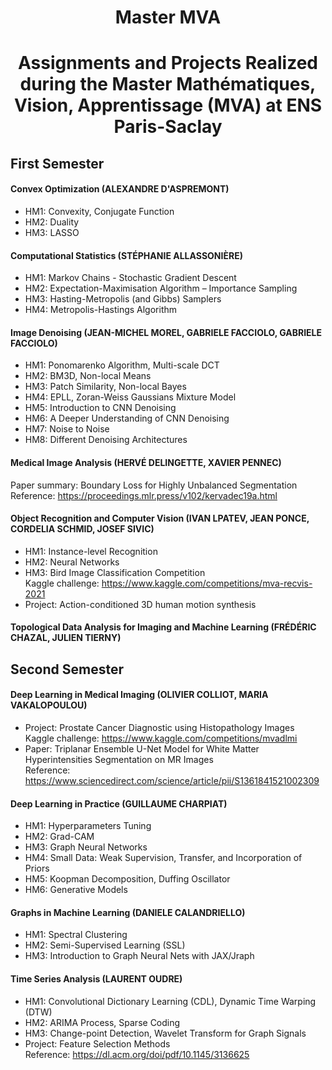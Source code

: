 # <h1 align="center"> Master MVA </h1> 
#### <h1 align="center"> Assignments and Projects Realized during the Master Mathématiques, Vision, Apprentissage (MVA) at ENS Paris-Saclay </h1> 

## First Semester

#### Convex Optimization (ALEXANDRE D'ASPREMONT)
* HM1: Convexity, Conjugate Function
* HM2: Duality
* HM3: LASSO

#### Computational Statistics (STÉPHANIE ALLASSONIÈRE) 
* HM1: Markov Chains - Stochastic Gradient Descent
* HM2: Expectation-Maximisation Algorithm – Importance Sampling
* HM3: Hasting-Metropolis (and Gibbs) Samplers
* HM4: Metropolis-Hastings Algorithm

#### Image Denoising (JEAN-MICHEL MOREL, GABRIELE FACCIOLO, GABRIELE FACCIOLO)
* HM1: Ponomarenko Algorithm, Multi-scale DCT
* HM2: BM3D, Non-local Means
* HM3: Patch Similarity, Non-local Bayes 
* HM4: EPLL, Zoran-Weiss Gaussians Mixture Model 
* HM5: Introduction to CNN Denoising
* HM6: A Deeper Understanding of CNN Denoising
* HM7: Noise to Noise
* HM8: Different Denoising Architectures

#### Medical Image Analysis (HERVÉ DELINGETTE, XAVIER PENNEC) 

Paper summary: Boundary Loss for Highly Unbalanced Segmentation <br> 
Reference: https://proceedings.mlr.press/v102/kervadec19a.html

#### Object Recognition and Computer Vision (IVAN LPATEV, JEAN PONCE, CORDELIA SCHMID, JOSEF SIVIC) 
* HM1: Instance-level Recognition
* HM2: Neural Networks
* HM3: Bird Image Classification Competition <br> Kaggle challenge: https://www.kaggle.com/competitions/mva-recvis-2021
* Project: Action-conditioned 3D human motion synthesis 

#### Topological Data Analysis for Imaging and Machine Learning (FRÉDÉRIC CHAZAL, JULIEN TIERNY)

## Second Semester

#### Deep Learning in Medical Imaging (OLIVIER COLLIOT, MARIA VAKALOPOULOU)

* Project: Prostate Cancer Diagnostic using Histopathology Images <br> Kaggle challenge: https://www.kaggle.com/competitions/mvadlmi
* Paper: Triplanar Ensemble U-Net Model for White Matter Hyperintensities Segmentation on MR Images <br> Reference: https://www.sciencedirect.com/science/article/pii/S1361841521002309

#### Deep Learning in Practice (GUILLAUME CHARPIAT) 
* HM1: Hyperparameters Tuning
* HM2: Grad-CAM 
* HM3: Graph Neural Networks
* HM4: Small Data: Weak Supervision, Transfer, and Incorporation of Priors
* HM5: Koopman Decomposition, Duffing Oscillator
* HM6: Generative Models

#### Graphs in Machine Learning (DANIELE CALANDRIELLO) 
* HM1: Spectral Clustering
* HM2: Semi-Supervised Learning (SSL)
* HM3: Introduction to Graph Neural Nets with JAX/Jraph

#### Time Series Analysis (LAURENT OUDRE)
* HM1: Convolutional Dictionary Learning (CDL), Dynamic Time Warping (DTW)
* HM2: ARIMA Process, Sparse Coding
* HM3: Change-point Detection, Wavelet Transform for Graph Signals
* Project: Feature Selection Methods <br> Reference: https://dl.acm.org/doi/pdf/10.1145/3136625




